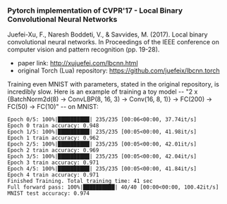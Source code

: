 ### Pytorch implementation of CVPR'17 - Local Binary Convolutional Neural Networks

Juefei-Xu, F., Naresh Boddeti, V., & Savvides, M. (2017). Local binary convolutional neural networks. In Proceedings of the IEEE conference on computer vision and pattern recognition (pp. 19-28).

* paper link: http://xujuefei.com/lbcnn.html
* original Torch (Lua) repository: https://github.com/juefeix/lbcnn.torch

Training even MNIST with parameters, stated in the original repository, is incredibly slow. Here is an example of training a toy model -- "2 x {BatchNorm2d(8) -> ConvLBP(8, 16, 3) -> Conv(16, 8, 1)} -> FC(200) -> FC(50) -> FC(10)" -- on MNIST:

```
Epoch 0/5: 100%|██████████| 235/235 [00:06<00:00, 37.74it/s]
Epoch 0 train accuracy: 0.948
Epoch 1/5: 100%|██████████| 235/235 [00:05<00:00, 41.98it/s]
Epoch 1 train accuracy: 0.962
Epoch 2/5: 100%|██████████| 235/235 [00:05<00:00, 42.01it/s]
Epoch 2 train accuracy: 0.969
Epoch 3/5: 100%|██████████| 235/235 [00:05<00:00, 42.04it/s]
Epoch 3 train accuracy: 0.971
Epoch 4/5: 100%|██████████| 235/235 [00:05<00:00, 41.84it/s]
Epoch 4 train accuracy: 0.971
Finished Training. Total training time: 41 sec
Full forward pass: 100%|██████████| 40/40 [00:00<00:00, 100.42it/s]
MNIST test accuracy: 0.974
```
